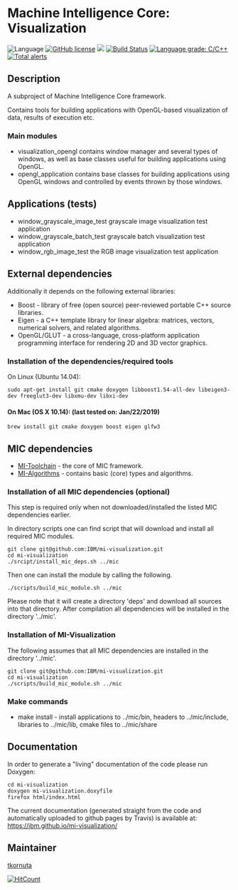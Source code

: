 # Machine Intelligence Core: Visualization

![Language](https://img.shields.io/badge/language-C%2B%2B-blue.svg)
[![GitHub license](https://img.shields.io/github/license/IBM/mi-visualization.svg)](https://github.com/IBM/mi-visualization/blob/master/LICENSE)
![](https://img.shields.io/github/release/IBM/mi-visualization.svg)
[![Build Status](https://travis-ci.com/IBM/mi-visualization.svg?branch=master)](https://travis-ci.com/IBM/mi-visualization)
[![Language grade: C/C++](https://img.shields.io/lgtm/grade/cpp/g/IBM/mi-visualization.svg?logo=lgtm&logoWidth=18)](https://lgtm.com/projects/g/IBM/mi-visualization/context:cpp)
[![Total alerts](https://img.shields.io/lgtm/alerts/g/IBM/mi-visualization.svg?logo=lgtm&logoWidth=18)](https://lgtm.com/projects/g/IBM/mi-visualization/alerts/)

## Description

A subproject of Machine Intelligence Core framework.

Contains tools for building applications with OpenGL-based visualization of data, results of execution etc.

### Main modules

   *  visualization_opengl contains window manager and several types of windows, as well as base classes useful for building applications using OpenGL. 
   *  opengl_application contains base classes for building applications using OpenGL windows and controlled by events thrown by those windows.

## Applications (tests)

   *  window_grayscale_image_test grayscale image visualization test application
   *  window_grayscale_batch_test grayscale batch visualization test application
   *  window_rgb_image_test the RGB image visualization test application


## External dependencies

Additionally it depends on the following external libraries:
   * Boost - library of free (open source) peer-reviewed portable C++ source libraries.
   * Eigen - a C++ template library for linear algebra: matrices, vectors, numerical solvers, and related algorithms.
   * OpenGL/GLUT - a cross-language, cross-platform application programming interface for rendering 2D and 3D vector graphics.

### Installation of the dependencies/required tools

On Linux (Ubuntu 14.04): 

    sudo apt-get install git cmake doxygen libboost1.54-all-dev libeigen3-dev freeglut3-dev libxmu-dev libxi-dev

#### On Mac (OS X 10.14): (last tested on: Jan/22/2019)

    brew install git cmake doxygen boost eigen glfw3


## MIC dependencies

   * [MI-Toolchain](https://github.com/IBM/mi-toolchain) - the core of MIC framework.
   * [MI-Algorithms](https://github.com/IBM/mi-algorithms) - contains basic (core) types and algorithms.


### Installation of all MIC dependencies (optional)

This step is required only when not downloaded/installed the listed MIC dependencies earlier.

In directory scripts one can find script that will download and install all required MIC modules.

    git clone git@github.com:IBM/mi-visualization.git
    cd mi-visualization
    ./srcipt/install_mic_deps.sh ../mic

Then one can install the module by calling the following.

    ./scripts/build_mic_module.sh ../mic

Please note that it will create a directory 'deps' and download all sources into that directory.
After compilation all dependencies will be installed in the directory '../mic'.

### Installation of MI-Visualization
The following assumes that all MIC dependencies are installed in the directory '../mic'.

    git clone git@github.com:IBM/mi-visualization.git
    cd mi-visualization
    ./scripts/build_mic_module.sh ../mic

### Make commands

   * make install - install applications to ../mic/bin, headers to ../mic/include, libraries to ../mic/lib, cmake files to ../mic/share

## Documentation

In order to generate a "living" documentation of the code please run Doxygen:

    cd mi-visualization
    doxygen mi-visualization.doxyfile
    firefox html/index.html

The current documentation (generated straight from the code and automatically uploaded to github pages by Travis) is available at:
https://ibm.github.io/mi-visualization/

## Maintainer

[tkornuta](http://github.com/tkornut)

[![HitCount](http://hits.dwyl.io/tkornut/ibm/mi-visualization.svg)](http://hits.dwyl.io/tkornut/ibm/mi-visualization)
